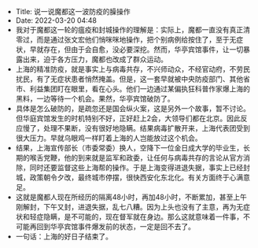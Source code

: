 - Title: 说一说魔都这一波防疫的臊操作
- Date: 2022-03-20 04:48
- 我对于魔都这一轮的瘟疫和封城操作的理解是：实际上，魔都一直没有真正清零过，而是通过张文宏他们悄咪咪地操作，把个别病例给按住了，至于无症状，早就存在，但由于会自愈，没必要深挖。然而，华亭宾馆事件，让一切暴露出来，迫于各方压力，魔都也改成了群众运动。
- 上海的精准防疫，就是事实上与病毒共存，不兴师动众，不经官动府，不劳民扰民，有了无症状患者悄然掩盖。但是，这一套早就被中央防疫部门、其他省市、利益集团盯在眼里，看在心头。他们一边通过某偏执狂科普作家爆上海的黑料，一边等待一个机会。果然，华亭宾馆破防了。
- 具体是怎么破防的，是疏忽还是国会纵火案，这是另外一个故事，暂不讨论。但华庭宾馆发生的时机特别不好，正好赶上2会，大领导们都在北京。因此反应慢了，处理不果断，没有很好地隐瞒。结果病毒扩散开来，上海代表团受到很大压力。早就乌眼鸡一样盯着上海的人岂能放过这个机会。
- 结果，上海宣传部长（市委常委）换人，空降下一位金日成大学的毕业生，长期的喉舌党鞭，他的到来就是监军和政委，让任何与病毒共存的言论从官方消除，同时还要监督这些上海帮的操作。于是上海变得进退失据，事实上已经封城，政策朝令夕改，最终城市停摆，很快西安化东北化。有关方面终于心满意足。
- 这就是魔都人现在所经历的隔离48小时，再加48小时，不断累加，甚至上午刚解封，下午又封，进退失据，乱七八糟。因为上头也没有了主意，再为无症状和轻症隐瞒，是不可能的，现在督军就在身边。那么这就意味着一件事，不可能再回到华亭宾馆事件爆发前的状态，一定是回不去了。
- 一句话：上海的好日子结束了。
